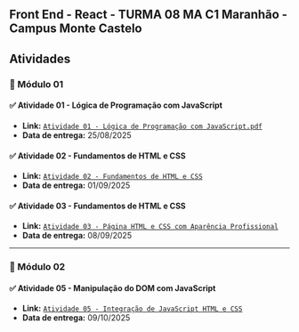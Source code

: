 ## **Front End - React**  - **TURMA 08 MA C1** Maranhão - Campus Monte Castelo  

## Atividades

### 📘 Módulo 01 

#### ✅ Atividade 01 - Lógica de Programação com JavaScript

- **Link:** [`Atividade 01 - Lógica de Programação com JavaScript.pdf`](https://drive.google.com/file/d/1m2IObpZGrqHWirmaqMJ32sKsP2FhjI8L/view?usp=sharing)  
- **Data de entrega:** 25/08/2025

#### ✅ Atividade 02 - Fundamentos de HTML e CSS
- **Link:** [`Atividade 02 - Fundamentos de HTML e CSS`](https://drive.google.com/file/d/1w_0TzVhg1incfqEfzQDeyzE7mDBMt9Y8/view?usp=sharing)  
- **Data de entrega:** 01/09/2025

#### ✅ Atividade 03 - Fundamentos de HTML e CSS
- **Link:** [`Atividade 03 - Página HTML e CSS com Aparência Profissional`](https://drive.google.com/file/d/13ShVKHs5QT1XXd2qWYg9Kk2RwSVmq8hr/view?usp=sharing)  
- **Data de entrega:** 08/09/2025


---
### 📘 Módulo 02

#### ✅ Atividade 05 - Manipulação do DOM com JavaScript
- **Link:** [`Atividade 05 - Integração de JavaScript HTML e CSS`](https://drive.google.com/file/d/1xHhOcHcqBM15qm_XOoiIG9U5WIBqsb2x/view?usp=sharing)  
- **Data de entrega:** 09/10/2025